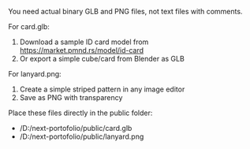 You need actual binary GLB and PNG files, not text files with comments.

For card.glb:
1. Download a sample ID card model from https://market.pmnd.rs/model/id-card
2. Or export a simple cube/card from Blender as GLB

For lanyard.png:
1. Create a simple striped pattern in any image editor
2. Save as PNG with transparency

Place these files directly in the public folder:
- /D:/next-portofolio/public/card.glb
- /D:/next-portofolio/public/lanyard.png
